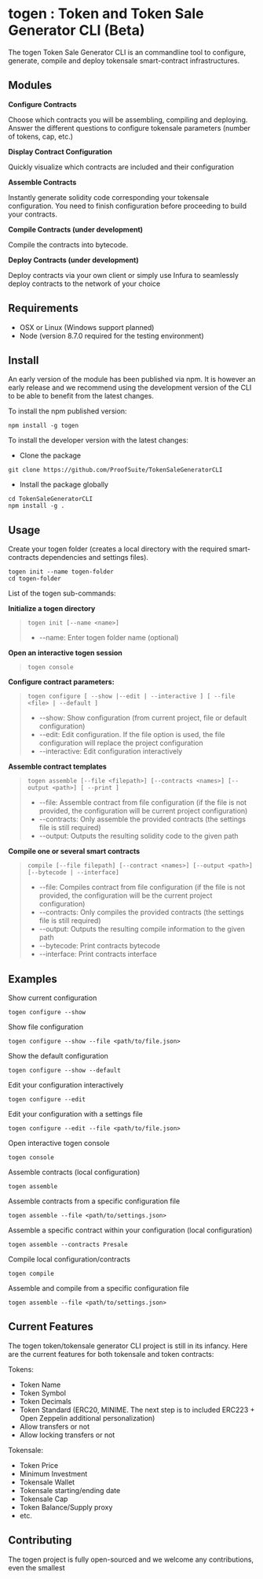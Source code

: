 

# togen : Token and Token Sale Generator CLI (Beta)


The togen Token Sale Generator CLI is an commandline tool to configure, generate, compile and deploy tokensale smart-contract infrastructures.




## Modules


**Configure Contracts**

Choose which contracts you will be assembling, compiling and deploying. Answer the different questions to configure tokensale parameters (number of tokens, cap, etc.)


**Display Contract Configuration**

Quickly visualize which contracts are included and their configuration


**Assemble Contracts**

Instantly generate solidity code corresponding your tokensale configuration. You need to finish configuration before proceeding to build your contracts.


**Compile Contracts (under development)**

Compile the contracts into bytecode.


**Deploy Contracts (under development)**

Deploy contracts via your own client or simply use Infura to seamlessly deploy contracts to the network of your choice


## Requirements

* OSX or Linux (Windows support planned)
* Node (version 8.7.0 required for the testing environment)



## Install

An early version of the module has been published via npm. It is however an early release and we recommend using the development version of the CLI to be able to benefit from the latest changes.

To install the npm published version: 

```
npm install -g togen
```

To install the developer version with the latest changes: 

* Clone the package 

```
git clone https://github.com/ProofSuite/TokenSaleGeneratorCLI
```

* Install the package globally

```
cd TokenSaleGeneratorCLI
npm install -g .
```


## Usage

Create your togen folder (creates a local directory with the required smart-contracts dependencies and settings files).

```
togen init --name togen-folder
cd togen-folder
```

List of the togen sub-commands: 

   **Initialize a togen directory**
   
   > `togen init [--name <name>]`
   >* --name: Enter togen folder name (optional)


   **Open an interactive togen session**
   
   > `togen console`


   **Configure contract parameters:**
   
   > `togen configure [ --show |--edit | --interactive ] [ --file <file> | --default ]`
   > * --show: Show configuration (from current project, file or default configuration)
   > * --edit: Edit configuration. If the file option is used, the file configuration will replace the project configuration
   > * --interactive: Edit configuration interactively


 **Assemble contract templates**

 > `togen assemble [--file <filepath>] [--contracts <names>] [--output <path>] [ --print ]`
 > * --file: Assemble contract from file configuration (if the file is not provided, the configuration will be current project configuration)
 > * --contracts: Only assemble the provided contracts (the settings file is still required)
 > * --output: Outputs the resulting solidity code to the given path

**Compile one or several smart contracts**

 > `compile [--file filepath] [--contract <names>] [--output <path>] [--bytecode | --interface]`
 > * --file: Compiles contract from file configuration (if the file is not provided, the configuration will be the current project configuration)
 > * --contracts: Only compiles the provided contracts (the settings file is still required)
 > * --output: Outputs the resulting compile information to the given path
 > * --bytecode: Print contracts bytecode
 > * --interface: Print contracts interface




## Examples 

Show current configuration
```
togen configure --show
```

Show file configuration
```
togen configure --show --file <path/to/file.json>
```

Show the default configuration 
```
togen configure --show --default
```

Edit your configuration interactively
```
togen configure --edit
```

Edit your configuration with a settings file
```
togen configure --edit --file <path/to/file.json>
```

Open interactive togen console
```
togen console
```

Assemble contracts (local configuration)
```
togen assemble
```

Assemble contracts from a specific configuration file 
```
togen assemble --file <path/to/settings.json>
```


Assemble a specific contract within your configuration (local configuration)
```
togen assemble --contracts Presale
```

Compile local configuration/contracts
```
togen compile
```

Assemble and compile from a specific configuration file
```
togen assemble --file <path/to/settings.json>
```


## Current Features

The togen token/tokensale generator CLI project is still in its infancy. Here are the current features for both tokensale and token contracts: 

Tokens: 

* Token Name
* Token Symbol
* Token Decimals
* Token Standard (ERC20, MINIME. The next step is to included ERC223 + Open Zeppelin additional personalization)
* Allow transfers or not
* Allow locking transfers or not


Tokensale: 

* Token Price
* Minimum Investment
* Tokensale Wallet
* Tokensale starting/ending date
* Tokensale Cap
* Token Balance/Supply proxy
* etc.



## Contributing

The togen project is fully open-sourced and we welcome any contributions, even the smallest





























